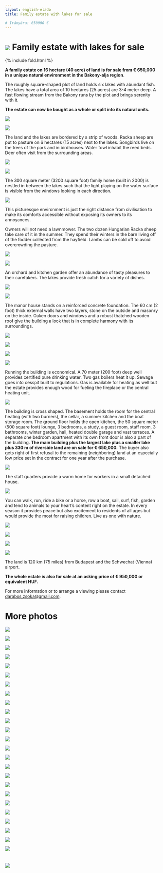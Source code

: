 ```yaml
---
layout: english-elado
title: Family estate with lakes for sale

# Irányára: 650000 €
---
```


# ![](http://i.imgur.com/OFNAOMq.jpg) Family estate with lakes for sale

{% include fold.html %}

**A family estate on 16 hectare (40 acre) of land is for sale from € 650,000 in a unique natural environment in the Bakony-alja region.**

The roughly square-shaped plot of land holds six lakes with abundant fish. The lakes have a total area of 10 hectares (25 acres) are 3-4 meter deep. A fast flowing stream from the Bakony runs by the plot and brings serenity with it.

**The estate can now be bought as a whole or split into its natural units.**

![](http://i.imgur.com/TeM31Dy.jpg)

![](http://i.imgur.com/sryDGCp.jpg)

The land and the lakes are bordered by a strip of woods. Racka sheep are put to pasture on 6 hectares (15 acres) next to the lakes. Songbirds live on the trees of the park and in birdhouses. Water fowl inhabit the reed beds. Deer often visit from the surrounding areas.

![](http://i.imgur.com/wM0SiRQ.jpg)

![](http://i.imgur.com/3nLPwBi.jpg)

The 300 square meter (3200 square foot) family home (built in 2000) is nestled in between the lakes such that the light playing on the water surface is visible from the windows looking in each direction.

![](http://i.imgur.com/pmJpxsz.jpg)

This picturesque environment is just the right distance from civilisation to make its comforts accessible without exposing its owners to its annoyances.

Owners will not need a lawnmower. The two dozen Hungarian Racka sheep take care of it in the summer. They spend their winters in the barn living off of the fodder collected from the hayfield. Lambs can be sold off to avoid overcrowding the pasture.

![](http://i.imgur.com/tFBaYDV.jpg)

![](http://i.imgur.com/TU3h4gX.jpg)

An orchard and kitchen garden offer an abundance of tasty pleasures to their caretakers. The lakes provide fresh catch for a variety of dishes.

![](http://i.imgur.com/yYqBdol.jpg)

![](http://i.imgur.com/96XqvQu.jpg)

The manor house stands on a reinforced concrete foundation. The 60 cm (2 foot) thick external walls have two layers, stone on the outside and masonry on the inside. Oaken doors and windows and a robust thatched wooden roof give the building a look that is in complete harmony with its surroundings.

![](http://i.imgur.com/42T189z.jpg)

![](http://i.imgur.com/BaTcwM0.jpg)

![](http://i.imgur.com/l7yHINe.jpg)

![](http://i.imgur.com/Jl0Jv8e.jpg)

Running the building is economical. A 70 meter (200 foot) deep well provides certified pure drinking water. Two gas boilers heat it up. Sewage goes into cesspit built to regulations. Gas is available for heating as well but the estate provides enough wood for fueling the fireplace or the central heating unit.

![](http://i.imgur.com/ipImzmf.jpg)

The building is cross shaped. The basement holds the room for the central heating (with two burners), the cellar, a summer kitchen and the boat storage room. The ground floor holds the open kitchen, the 50 square meter (500 square foot) lounge, 3 bedrooms, a study, a guest room, staff room, 3 bathrooms, winter garden, hall, heated double garage and vast terraces. A separate one bedroom apartment with its own front door is also a part of the building.
**The main building plus the largest lake plus a smaller lake plus 330 m of riverside land are on sale for € 650,000.** The buyer also gets right of first refusal to the remaining (neighboring) land at an especially low price set in the contract for one year after the purchase.

![](http://i.imgur.com/UvqNx4O.jpg)

The staff quarters provide a warm home for workers in a small detached house.

![](http://i.imgur.com/slWbkaF.jpg)

You can walk, run, ride a bike or a horse, row a boat, sail, surf, fish, garden and tend to animals to your heart’s content right on the estate. In every season it provides peace but also excitement to residents of all ages but would provide the most for raising children. Live as one with nature.

![](http://i.imgur.com/5Zerf82.jpg)

![](http://i.imgur.com/RhooCdw.jpg)

<!---
Az ingatlant adottságai alkalmassá teszik akár üzleti célú felhasználásra is. A természet megóvása mellett még további lakóházak is építhetők a tavak partjára. Változatos helyszíne filmforgatásra is alkalmassá teszi, sőt, ihletet is nyújtó, de pl. közösségépítő-, testi-lelki rehabilitációs-, speciális idős- vagy gyermekotthon munkáját is jelentősen támogató tényező, hogy e varázslatos birtokon a természet részeként élhetünk.
-->

![](http://i.imgur.com/gY5SZ1w.jpg)

![](http://i.imgur.com/zeFnO79.jpg)

The land is 120 km (75 miles) from Budapest and the Schwechat (Vienna) airport.

**The whole estate is also for sale at an asking price of € 950,000 or equivalent HUF.**

For more information or to arrange a viewing please contact darabos.zsoka@gmail.com.

# More photos

![](http://i.imgur.com/CAniLQi.jpg)

![](http://i.imgur.com/PP9hW7G.jpg)

![](http://i.imgur.com/RHh1L5x.jpg)

![](http://i.imgur.com/DIfS6Ma.jpg)

![](http://i.imgur.com/qlsJhDo.jpg)

![](http://i.imgur.com/NHe7aQk.jpg)

![](http://i.imgur.com/ET99vQh.jpg)

![](http://i.imgur.com/abvYTQw.jpg)

![](http://i.imgur.com/Y74UV5D.jpg)

![](http://i.imgur.com/mEJXZUn.jpg)

![](http://i.imgur.com/Tw5fRtU.jpg)

![](http://i.imgur.com/lQApcH0.jpg)

![](http://i.imgur.com/SCf8k6e.jpg)

![](http://i.imgur.com/0nrongV.jpg)

![](http://i.imgur.com/0YieXek.jpg)

![](http://i.imgur.com/rXBlorY.jpg)

![](http://i.imgur.com/a8933Ir.jpg)

![](http://i.imgur.com/qiU8MTe.jpg)

![](http://i.imgur.com/9sKWRit.jpg)

![](http://i.imgur.com/rTDtkVj.jpg)

![](http://i.imgur.com/hzfLpmK.jpg)

![](http://i.imgur.com/UKl84dt.jpg)

![](http://i.imgur.com/mKoPELk.jpg)

![](http://i.imgur.com/dBJYANi.jpg)

![](http://i.imgur.com/kB2UOAX.jpg)

# ![](http://i.imgur.com/WP6P12U.jpg)
